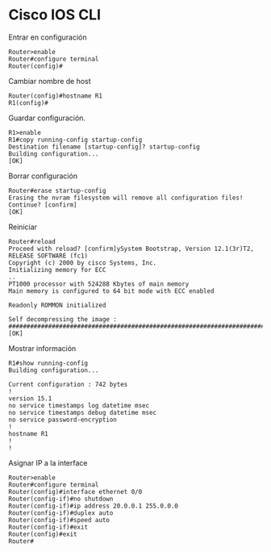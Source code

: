 # Cisco IOS CLI


Entrar en configuración

```
Router>enable
Router#configure terminal
Router(config)#
```

Cambiar nombre de host

```
Router(config)#hostname R1
R1(config)#
```

Guardar configuración.

```
R1>enable
R1#copy running-config startup-config
Destination filename [startup-config]? startup-config
Building configuration...
[OK]
```

Borrar configuración

```
Router#erase startup-config
Erasing the nvram filesystem will remove all configuration files! Continue? [confirm]
[OK]
```

Reiniciar

```
Router#reload
Proceed with reload? [confirm]ySystem Bootstrap, Version 12.1(3r)T2, RELEASE SOFTWARE (fc1)
Copyright (c) 2000 by cisco Systems, Inc.
Initializing memory for ECC
..
PT1000 processor with 524288 Kbytes of main memory
Main memory is configured to 64 bit mode with ECC enabled

Readonly ROMMON initialized

Self decompressing the image :
########################################################################## [OK]

```

Mostrar información

```
R1#show running-config
Building configuration...

Current configuration : 742 bytes
!
version 15.1
no service timestamps log datetime msec
no service timestamps debug datetime msec
no service password-encryption
!
hostname R1
!
!
```

Asignar IP a la interface

```
Router>enable
Router#configure terminal
Router(config)#interface ethernet 0/0
Router(config-if)#no shutdown
Router(config-if)#ip address 20.0.0.1 255.0.0.0
Router(config-if)#duplex auto
Router(config-if)#speed auto
Router(config-if)#exit
Router(config)#exit
Router#
```